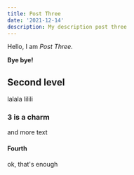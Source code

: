```yaml
---
title: Post Three
date: '2021-12-14'
description: My description post three
---
```

Hello, I am _Post Three._

**Bye bye!**

## Second level

lalala lilili

### 3 is a charm

and more text


#### Fourth

ok, that's enough
